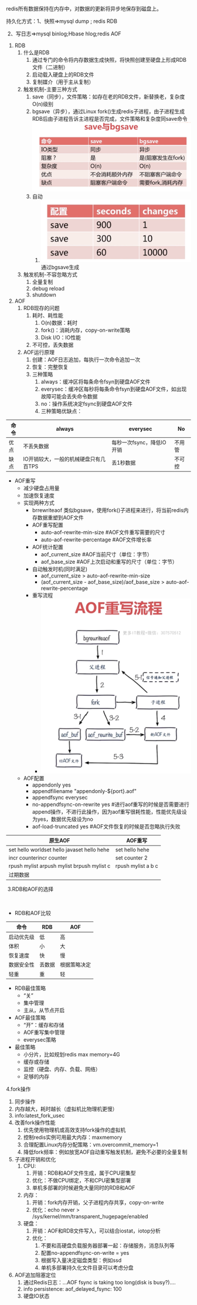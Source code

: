 redis所有数据保持在内存中，对数据的更新将异步地保存到磁盘上。

持久化方式：1、快照=>mysql dump ; redis RDB

​            2、写日志=>mysql binlog;Hbase hlog;redis AOF

1. RDB
    1. 什么是RDB
        1. 通过专门的命令将内存数据生成快照，将快照创建至硬盘上形成RDB文件（二进制）
        2. 启动载入硬盘上的RDB文件
        3. 复制媒介（用于主从复制）
    2. 触发机制-主要三种方式
        1. save（同步），文件策略：如存在老的RDB文件，新替换老，复杂度O(n)级别
        2. bgsave（异步），通过Linux fork()生成redis子进程，由子进程生成RDB后由子进程告诉主进程是否完成，文件策略和复杂度同save命令![img](../img/ea427627-c38f-435c-bf34-62009126dcdc.png)
        3. 自动
            1. ![img](../img/8b3a93b6-33e7-4d5f-93a1-48e1620a6684.png)通过bgsave生成
    3. 触发机制-不容忽略方式
        1. 全量复制
        2. debug reload
        3. shutdown
2. AOF
    1. RDB现存的问题
        1. 耗时、耗性能
            1. O(n)数据：耗时
            2. fork()：消耗内存，copy-on-write策略
            3. Disk I/O：IO性能
        2. 不可控，丢失数据
    2. AOF运行原理
        1. 创建：AOF日志追加，每执行一次命令追加一次
        2. 恢复：完整恢复
        3. 三种策略
            1. always：缓冲区将每条命令fsyn到硬盘AOF文件
            2. everysec：缓冲区每秒将每条命令fsyn到硬盘AOF文件，如出现故障可能会丢失命令数据
            3. no：操作系统决定fsync到硬盘AOF文件
            4. 三种策略优缺点：

| 命令 | always                                | everysec                  | No     |
| ---- | ------------------------------------- | ------------------------- | ------ |
| 优点 | 不丢失数据                            | 每秒一次fsync，降低IO开销 | 不用管 |
| 缺点 | IO开销较大，一般的机械硬盘只有几百TPS | 丢1秒数据                 | 不可控 |

- AOF重写
    - 减少硬盘占用量
    - 加速恢复速度
    - 实现两种方式
        - brrewriteaof 类似bgsave，使用fork()子进程来进行，将当前redis内存数据重塑到AOF文件
        - AOF重写配置
            - auto-aof-rewrite-min-size #AOF文件重写需要的尺寸
            - auto-aof-rewrite-percentage #AOF文件增长率
        - AOF统计配置
            - aof_current_size #AOF当前尺寸（单位：字节）
            - aof_base_size #AOF上次启动和重写的尺寸（单位：字节）
        - 自动触发时机(同时满足)
            - aof_current_size > auto-aof-rewrite-min-size
            - (aof_current_size - aof_base_size)/aof_base_size > auto-aof-rewrite-percentage
        - 重写流程
            - ![img](../img/196517e4-af8d-43ff-89dc-128d7559f55e.png)
    - AOF配置
        - appendonly yes
        - appendfiliename "appendonly-${port}.aof"
        - appendfsync everysec
        - no-appendfsync-on-rewrite yes #进行aof重写的时候是否需要进行append操作，不进行此操作，因为aof重写很耗性能，性能优先级设为yes，数据优先级设为no 
        - aof-load-truncated yes #AOF文件恢复的时候是否忽略执行失败

| 原生AOF                                     | AOF重写            |
| ------------------------------------------- | ------------------ |
| set hello worldset hello javaset hello hehe | set hello hehe     |
| incr counterincr counter                    | set counter 2      |
| rpush mylist arpush mylist brpush mylist c  | rpush mylist a b c |
| 过期数据                                    |                    |

​     3.RDB和AOF的选择

​      

-  RDB和AOF比较

| 命令       | RDB    | AOF          |
| ---------- | ------ | ------------ |
| 启动优先级 | 低     | 高           |
| 体积       | 小     | 大           |
| 恢复速度   | 快     | 慢           |
| 数据安全性 | 丢数据 | 根据策略决定 |
| 轻重       | 重     | 轻           |

- RDB最佳策略
    - “关”
    - 集中管理
    - 主从，从节点开启
- AOF最佳策略
    - “开”：缓存和存储
    - AOF重写集中管理
    - everysec策略
- 最佳策略
    - 小分片，比如规划redis max memory=4G
    - 缓存或存储
    - 监控（硬盘、内存、负载、网络）
    - 足够的内存

4.fork操作

1. 同步操作
2. 内存越大，耗时越长（虚拟机比物理机更慢）
3. info:latest_fork_usec
4. 改善fork操作性能
    1. 优先使用物理机或高效支持fork操作的虚拟机
    2. 控制redis实例可用最大内存：maxmemory
    3. 合理配置Linux内存分配策略：vm.overcommit_memory=1
    4. 降低fork频率：例如放宽AOF自动重写触发机制，避免不必要的全量复制
5. 子进程开销和优化
    1. CPU:
        1. 开销：RDB和AOF文件生成，属于CPU密集型
        2. 优化：不做CPU绑定，不和CPU密集型部署
        3. 单机多部署的时候避免大量同时的RDB和AOF
    2. 内存：
        1. 开销：fork内存开销，父子进程内存共享，copy-on-write
        2. 优化：echo never > /sys/kernel/mm/transparent_hugepage/enabled
    3. 硬盘：
        1. 开销：AOF和RDB文件写入，可以结合iostat，iotop分析
        2. 优化：
            1. 不要和高硬盘负载服务器部署一起：存储服务，消息队列等
            2. 配置no-appendfsync-on-write = yes
            3. 根据写入量决定磁盘类型：例如ssd
            4. 单机多部署持久化文件目录可以考虑分盘
6. AOF追加阻塞定位
    1. 通过Redis日志：…AOF fsync is taking too long(disk is busy?)….
    2. info persistence: aof_delayed_fsync: 100 
    3. 硬盘IO状态

​             